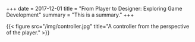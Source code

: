 +++
date = 2017-12-01
title = "From Player to Designer: Exploring Game Development"
summary = "This is a summary."
+++

{{< figure src="/img/controller.jpg" title="A controller from the perspective of the player." >}}
